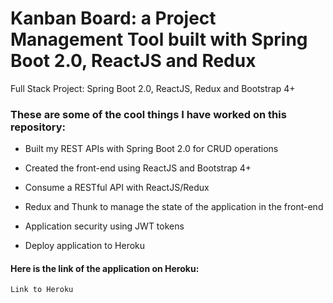 # Kanban Board: a Project Management Tool built with Spring Boot 2.0, ReactJS and Redux

Full Stack Project: Spring Boot 2.0, ReactJS, Redux and Bootstrap 4+

### These are some of the cool things I have worked on this repository:

* Built my REST APIs with Spring Boot 2.0 for CRUD operations

* Created the front-end using ReactJS and Bootstrap 4+

* Consume a RESTful API with ReactJS/Redux

* Redux and Thunk to manage the state of the application in the front-end

* Application security using JWT tokens

* Deploy application to Heroku


#### Here is the link of the application on Heroku:

```
Link to Heroku
```
